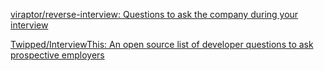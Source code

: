 
[viraptor/reverse-interview: Questions to ask the company during your interview](https://github.com/viraptor/reverse-interview)

[Twipped/InterviewThis: An open source list of developer questions to ask prospective employers](https://github.com/Twipped/InterviewThis)
